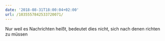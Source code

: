 ```yaml
---
date: '2018-08-31T18:00:04+02:00'
url: /1035557842533720071/
---
```

Nur weil es Nachrichten heißt, bedeutet dies nicht, sich nach denen richten zu müssen
